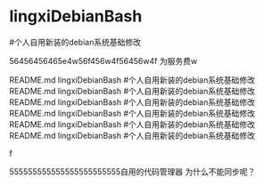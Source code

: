 # lingxiDebianBash
#个人自用新装的debian系统基础修改

56456456465e4w56f456w4f56456w4f  为服务费w




README.md
lingxiDebianBash
#个人自用新装的debian系统基础修改README.md
lingxiDebianBash
#个人自用新装的debian系统基础修改README.md
lingxiDebianBash
#个人自用新装的debian系统基础修改README.md
lingxiDebianBash
#个人自用新装的debian系统基础修改README.md
lingxiDebianBash
#个人自用新装的debian系统基础修改README.md
lingxiDebianBash
#个人自用新装的debian系统基础修改

f



555555555555555555555555自用的代码管理器 为什么不能同步呢？
